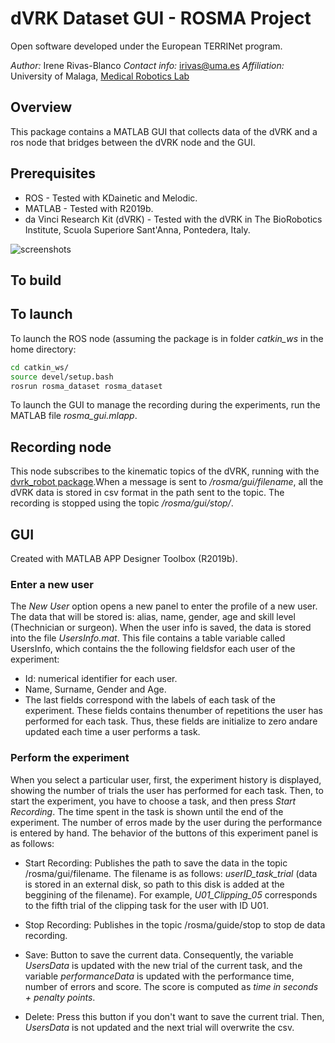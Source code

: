 # dVRK Dataset GUI - ROSMA Project
Open software developed under the European TERRINet program.

*Author:* Irene Rivas-Blanco
*Contact info:* irivas@uma.es
*Affiliation:* University of Malaga, [Medical Robotics Lab](https://www.uma.es/medical-robotics/cms/base/ver/base/basecontent/75284/proyectos/)

## Overview
This package contains a MATLAB GUI that collects data of the dVRK and a ros node that bridges between the dVRK node and the GUI. 

## Prerequisites
* ROS - Tested with KDainetic and Melodic.
* MATLAB - Tested with R2019b.
* da Vinci Research Kit (dVRK) - Tested with the dVRK in The BioRobotics Institute, Scuola Superiore Sant'Anna, Pontedera, Italy.

![screenshots](https://github.com/irivas-uma/ROSMA/blob/master/Resources/dvrk.png)


## To build

## To launch
To launch the ROS node (assuming the package is in folder *catkin_ws* in the home directory:
```bash
cd catkin_ws/
source devel/setup.bash
rosrun rosma_dataset rosma_dataset
```

To launch the GUI to manage the recording during the experiments, run the MATLAB file *rosma_gui.mlapp*.

## Recording node
This node subscribes to the kinematic topics of the dVRK, running with the [dvrk_robot package](https://github.com/jhu-dvrk/dvrk-ros/tree/master/dvrk_robot).When a message is sent to
 */rosma/gui/filename*, all the dVRK data is stored in csv format in the path sent to the topic. The recording is stopped using the topic */rosma/gui/stop/*.

## GUI
Created with MATLAB APP Designer Toolbox (R2019b).

### Enter a new user

The *New User* option opens a new panel to enter the profile of a new user.  The data that will be stored is: alias, name, gender, age and skill level (Thechnician or surgeon).  When the user info is saved, the data is stored into the file *UsersInfo.mat*.  This file contains a table variable called UsersInfo, which contains the the following fieldsfor each user of the experiment:
* Id: numerical identifier for each user. 
* Name, Surname, Gender and Age.
* The last fields correspond with the labels of each task of the experiment.  These fields contains thenumber of repetitions the user has performed for each task.  Thus, these fields are initialize to zero andare updated each time a user performs a task.

### Perform the experiment

When you select a particular user, first, the experiment history is displayed, showing the number of trials the user has performed for each task. Then, to start the experiment, you have to choose a task, and then press *Start Recording*. The time spent in the task is shown until the end of the experiment. The number of erros made by the user during the performance is entered by hand. The behavior of the buttons of this experiment panel is as follows:

* Start Recording: Publishes the path to save the data in the topic /rosma/gui/filename. The filename is as follows: *userID_task_trial* (data is stored in an external disk, so path to this disk is added at the beggining of the filename).
For example, *U01_Clipping_05* corresponds to the fifth trial of the clipping task for the user with ID U01. 

* Stop Recording: Publishes in the topic /rosma/guide/stop to stop de data recording. 

* Save: Button to save the current data. Consequently, the variable *UsersData* is updated with the new trial of the current task, and the variable *performanceData* is updated with the performance time, number of errors and score. The score is computed as *time in seconds + penalty points*.

* Delete: Press this button if you don't want to save the current trial. Then, *UsersData* is not updated and the next trial will overwrite the csv. 
